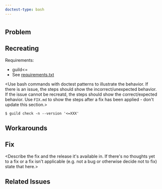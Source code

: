 ```yaml
---
doctest-type: bash
---
```


# <Issue Title>

<Issue URL>

## Problem

<Outline the problem as you see it. This should not be a copy-paste of
the issue as we already have that info.>

## Recreating

Requirements:

- guild<=<applicable Guild version>
- See [requirements.txt](requirements.txt)

<Use bash commands with doctest patterns to illustrate the
behavior. If there is an issue, the steps should show the
incorrect/unexpected behavior. If the issue cannot be recreatd, the
steps should show the correct/expected behavior. Use `FIX.md` to show
the steps after a fix has been applied - don't update this section.>

    $ guild check -n --version '<=XXX'

## Workarounds

<Describe any way the issue can be worked-around without the
fix. State if there are no known work-arounds.>

## Fix

<Describe the fix and the release it's available in. If there's no
thoughts yet to a fix or a fix isn't applicable (e.g. not a bug or
otherwise decide not to fix) state that here.>

## Related Issues

<List any related issues using their full GitHub URL.>
